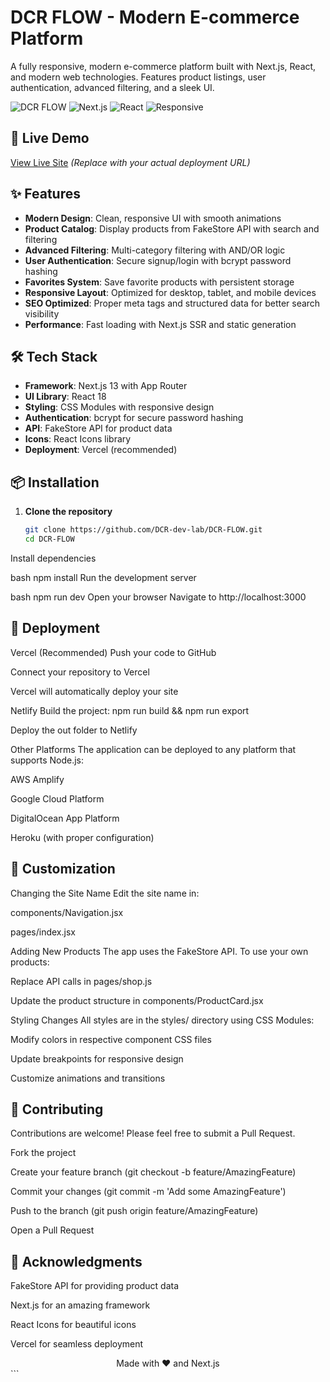 # DCR FLOW - Modern E-commerce Platform

A fully responsive, modern e-commerce platform built with Next.js, React, and modern web technologies. Features product listings, user authentication, advanced filtering, and a sleek UI.

![DCR FLOW](https://img.shields.io/badge/DCR-FLOW-purple) ![Next.js](https://img.shields.io/badge/Next.js-13-black) ![React](https://img.shields.io/badge/React-18-blue) ![Responsive](https://img.shields.io/badge/Design-Responsive-green)

## 🚀 Live Demo

[View Live Site](https://aura-collective.vercel.app/) *(Replace with your actual deployment URL)*

## ✨ Features

- **Modern Design**: Clean, responsive UI with smooth animations
- **Product Catalog**: Display products from FakeStore API with search and filtering
- **Advanced Filtering**: Multi-category filtering with AND/OR logic
- **User Authentication**: Secure signup/login with bcrypt password hashing
- **Favorites System**: Save favorite products with persistent storage
- **Responsive Layout**: Optimized for desktop, tablet, and mobile devices
- **SEO Optimized**: Proper meta tags and structured data for better search visibility
- **Performance**: Fast loading with Next.js SSR and static generation

## 🛠️ Tech Stack

- **Framework**: Next.js 13 with App Router
- **UI Library**: React 18
- **Styling**: CSS Modules with responsive design
- **Authentication**: bcrypt for secure password hashing
- **API**: FakeStore API for product data
- **Icons**: React Icons library
- **Deployment**: Vercel (recommended)

## 📦 Installation

1. **Clone the repository**
   ```bash
   git clone https://github.com/DCR-dev-lab/DCR-FLOW.git
   cd DCR-FLOW
Install dependencies

bash
npm install
Run the development server

bash
npm run dev
Open your browser
Navigate to http://localhost:3000


## 🚀 Deployment
Vercel (Recommended)
Push your code to GitHub

Connect your repository to Vercel

Vercel will automatically deploy your site

Netlify
Build the project: npm run build && npm run export

Deploy the out folder to Netlify

Other Platforms
The application can be deployed to any platform that supports Node.js:

AWS Amplify

Google Cloud Platform

DigitalOcean App Platform

Heroku (with proper configuration)

## 🎨 Customization
Changing the Site Name
Edit the site name in:

components/Navigation.jsx

pages/index.jsx

Adding New Products
The app uses the FakeStore API. To use your own products:

Replace API calls in pages/shop.js

Update the product structure in components/ProductCard.jsx

Styling Changes
All styles are in the styles/ directory using CSS Modules:

Modify colors in respective component CSS files

Update breakpoints for responsive design

Customize animations and transitions

## 🤝 Contributing
Contributions are welcome! Please feel free to submit a Pull Request.

Fork the project

Create your feature branch (git checkout -b feature/AmazingFeature)

Commit your changes (git commit -m 'Add some AmazingFeature')

Push to the branch (git push origin feature/AmazingFeature)

Open a Pull Request


## 🙏 Acknowledgments
FakeStore API for providing product data

Next.js for an amazing framework

React Icons for beautiful icons

Vercel for seamless deployment


<div align="center">
Made with ❤️ and Next.js

</div> ```
